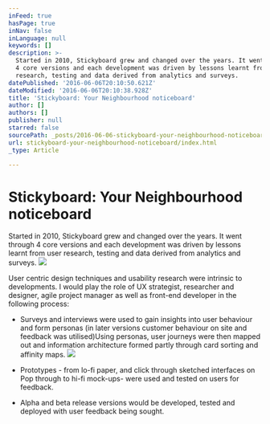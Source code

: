 ```yaml
---
inFeed: true
hasPage: true
inNav: false
inLanguage: null
keywords: []
description: >-
  Started in 2010, Stickyboard grew and changed over the years. It went through
  4 core versions and each development was driven by lessons learnt from user
  research, testing and data derived from analytics and surveys.
datePublished: '2016-06-06T20:10:50.621Z'
dateModified: '2016-06-06T20:10:38.928Z'
title: 'Stickyboard: Your Neighbourhood noticeboard'
author: []
authors: []
publisher: null
starred: false
sourcePath: _posts/2016-06-06-stickyboard-your-neighbourhood-noticeboard.md
url: stickyboard-your-neighbourhood-noticeboard/index.html
_type: Article

---
```

# Stickyboard: Your Neighbourhood noticeboard

Started in 2010, Stickyboard grew and changed over the years. It went through 4 core versions and each development was driven by lessons learnt from user research, testing and data derived from analytics and surveys.
![](https://the-grid-user-content.s3-us-west-2.amazonaws.com/07443518-1d50-4e7b-8e3a-52096a5834e1.jpg)

User centric design techniques and usability research were intrinsic to developments. I would play the role of UX strategist, researcher and designer, agile project manager as well as front-end developer in the following process:

* Surveys and interviews were used to gain insights into user behaviour and form personas (in later versions customer behaviour on site and feedback was utilised)Using personas, user journeys were then mapped out and information architecture formed partly through card sorting and affinity maps.
![](https://the-grid-user-content.s3-us-west-2.amazonaws.com/b1c5b7c9-aa9e-4cc2-8696-b294c75dc764.jpg)

* Prototypes - from lo-fi paper, and click through sketched interfaces on Pop through to hi-fi mock-ups- were used and tested on users for feedback.

* Alpha and beta release versions would be developed, tested and deployed with user feedback being sought.